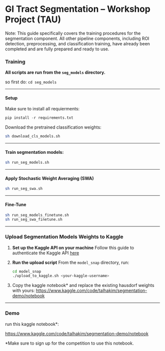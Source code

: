 # GI Tract Segmentation – Workshop Project (TAU)

Note: This guide specifically covers the training procedures for the segmentation component. All other pipeline components, including ROI detection, preprocessing, and classification training, have already been completed and are fully prepared and ready to use.

### Training
**All scripts are run from the `seg_models` directory.**

so first do: `cd seg_models`

---
#### Setup
Make sure to install all requierments:

```python
pip install -r requirements.txt
```

Download the pretrained classification weights:

```bash
sh download_cls_models.sh
```

---

#### Train segmentation models:

```bash
sh run_seg_models.sh
```

---

#### Apply Stochastic Weight Averaging (SWA)

```bash
sh run_seg_swa.sh
```

---

#### Fine-Tune

```bash
sh run_seg_models_finetune.sh
sh run_seg_swa_finetune.sh
```

---
### Upload Segmentation Models Weights to Kaggle

1. **Set up the Kaggle API on your machine**
   Follow this guide to authenticate the Kaggle API
   [here](https://www.kaggle.com/docs/api)

2. **Run the upload script**
   From the `model_snap` directory, run:

   ```bash
   cd model_snap
   ./upload_to_kaggle.sh <your-kaggle-username>
   ```

3. Copy the kaggle notebook* and replace the existing hausdorf weights with yours:
   https://www.kaggle.com/code/talhakim/segmentation-demo/notebook
---

### Demo

run this kaggle notebook*:

https://www.kaggle.com/code/talhakim/segmentation-demo/notebook

\*Make sure to sign up for the competition to use this notebook.
